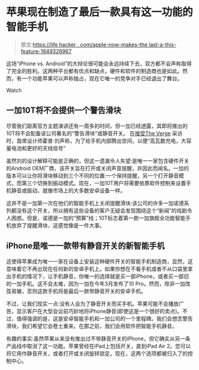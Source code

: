 # 苹果现在制造了最后一款具有这一功能的智能手机

> 原文:[https://life hacker . com/apple-now-makes-the last-a-this-feature-1849326967](https://lifehacker.com/apple-now-makes-the-last-smartphone-with-this-feature-1849326967)

这场“iPhone vs. Android”的大辩论很可能会永远持续下去，双方都不会声称取得了完全的胜利。这两种平台都有优点和缺点，硬件和软件的制造商也是如此。然而，有一个功能苹果可以声称独占，现在它唯一的竞争对手已经退出了舞台。

Watch

## 一加10T将不会提供一个警告滑块

尽管我们距离官方主题演讲还有一周多的时间，但一加已经透露，其即将推出的10T将不会配备该公司著名的“警告滑块”或静音开关。 [在接受The Verge](https://www.theverge.com/2022/7/24/23273890/oneplus-10t-design-alert-slider-display-size-camera-specs) 采访时，首席设计师霍普·刘声称，为了给手机内部腾出空间，以便“高瓦数充电，大容量电池和更好的天线信号”

虽然刘的设计解释可能是正确的，但这一遗漏令人失望:是唯一一家包含硬件开关的Android OEM厂商，该开关旨在打开或关闭声音提醒，并因此而闻名。一加的版本可以让你将滑块移动到三个不同的位置:一个保持提醒，另一个打开静音模式，而第三个切换到振动模式。现在，一加10T用户将需要依靠软件控制来设置手机静音或振动，就像市场上的大多数安卓设备一样。

这并不是一加第一次在他们的智能手机上关闭提醒滑块:该公司的许多一加诺德系列都没有这个开关，所以拥有这些设备的客户无疑会发现围绕这个“新闻”的戏剧令人困惑。但是，诺德是一加的“预算”线；10T标志着第一款一加旗舰全功能智能手机放弃了提醒滑块，这感觉像是一件大事。

## iPhone是唯一一款带有静音开关的新智能手机

这使得苹果成为唯一一家在设备上安装这种硬件开关的智能手机制造商，显然，这意味着它不再出现在任何新的安卓手机上。如果你想在不看手机或者不从口袋里拿出手机的情况下，让手机静音，你唯一的选择就是买一部iPhone，或者买一部旧的一加手机。这不会太难，因为一加在今年3月发布了10 Pro。然而，除非一加改弦易辙，否则这款手机将是最后一款带静音开关的安卓手机。

不过，让我们现实一点:没有人会为了静音开关而买手机。苹果可能不会播放广告，显示客户在大型会议前巧妙地将iPhone静音(即使这是一个很好的卖点)。不过，值得强调的是，这是安卓智能手机和一加公司的一个里程碑。我们会想念警告滑块，我们希望它会卷土重来。在那之前，我们会用软件把智能手机静音。

有趣的事实:虽然苹果从来没有推出过不带静音开关的iPhone，但它确实从另一条产品线中取消了这一功能。苹果曾经在iPad上包括开关，直到iPad Air 2。您可以将它用作静音开关，或者打开或关闭旋转锁定。现在，这两个选项都被归入了的控制中心。